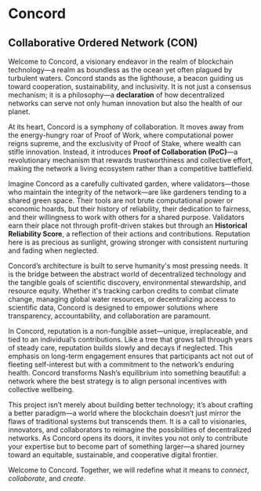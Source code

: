 # Concord
## Collaborative Ordered Network (CON)

Welcome to Concord, a visionary endeavor in the realm of blockchain technology—a realm as boundless as the ocean yet often plagued by turbulent waters. Concord stands as the lighthouse, a beacon guiding us toward cooperation, sustainability, and inclusivity. It is not just a consensus mechanism; it is a philosophy—a **declaration** of how decentralized networks can serve not only human innovation but also the health of our planet.

At its heart, Concord is a symphony of collaboration. It moves away from the energy-hungry roar of Proof of Work, where computational power reigns supreme, and the exclusivity of Proof of Stake, where wealth can stifle innovation. Instead, it introduces **Proof of Collaboration (PoC)**—a revolutionary mechanism that rewards trustworthiness and collective effort, making the network a living ecosystem rather than a competitive battlefield.

Imagine Concord as a carefully cultivated garden, where validators—those who maintain the integrity of the network—are like gardeners tending to a shared green space. Their tools are not brute computational power or economic hoards, but their history of reliability, their dedication to fairness, and their willingness to work with others for a shared purpose. Validators earn their place not through profit-driven stakes but through an **Historical Reliability Score**, a reflection of their actions and contributions. Reputation here is as precious as sunlight, growing stronger with consistent nurturing and fading when neglected.

Concord’s architecture is built to serve humanity's most pressing needs. It is the bridge between the abstract world of decentralized technology and the tangible goals of scientific discovery, environmental stewardship, and resource equity. Whether it's tracking carbon credits to combat climate change, managing global water resources, or decentralizing access to scientific data, Concord is designed to empower solutions where transparency, accountability, and collaboration are paramount.

In Concord, reputation is a non-fungible asset—unique, irreplaceable, and tied to an individual’s contributions. Like a tree that grows tall through years of steady care, reputation builds slowly and decays if neglected. This emphasis on long-term engagement ensures that participants act not out of fleeting self-interest but with a commitment to the network’s enduring health. Concord transforms Nash’s equilibrium into something beautiful: a network where the best strategy is to align personal incentives with collective wellbeing.

This project isn’t merely about building better technology; it’s about crafting a better paradigm—a world where the blockchain doesn’t just mirror the flaws of traditional systems but transcends them. It is a call to visionaries, innovators, and collaborators to reimagine the possibilities of decentralized networks. As Concord opens its doors, it invites you not only to contribute your expertise but to become part of something larger—a shared journey toward an equitable, sustainable, and cooperative digital frontier.

Welcome to Concord. Together, we will redefine what it means to *connect*, *collaborate*, and *create*.

